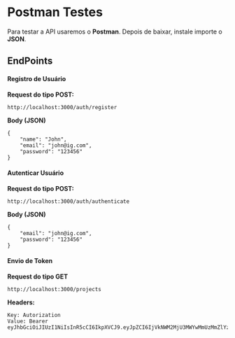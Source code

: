 # **Postman Testes**

Para testar a API usaremos o **Postman**. Depois de baixar, instale importe o **JSON**.

## **EndPoints**

#### **Registro de Usuário**

**Request do tipo POST:**

`http://localhost:3000/auth/register`

**Body (JSON)**

```
{
	"name": "John",
	"email": "john@ig.com",
	"password": "123456"
}
```



#### **Autenticar Usuário**

**Request do tipo POST:**

`http://localhost:3000/auth/authenticate`

**Body (JSON)**

```
{
	"email": "john@ig.com",
	"password": "123456"
}
```



#### **Envio de Token**

**Request do tipo GET**

`http://localhost:3000/projects`

**Headers:**

```
Key: Autorization
Value: Bearer eyJhbGciOiJIUzI1NiIsInR5cCI6IkpXVCJ9.eyJpZCI6IjVkNWM2MjU3MWYwMmUzMmZlYzBhMjRjMyIsImlhdCI6MTU2NjQwOTc1NSwiZXhwIjoxNTY2NDk2MTU1fQ.l17GzaWoN9aVCcwCsPwbZEzmdcgkL6ehXkY2Ixgf280
```


